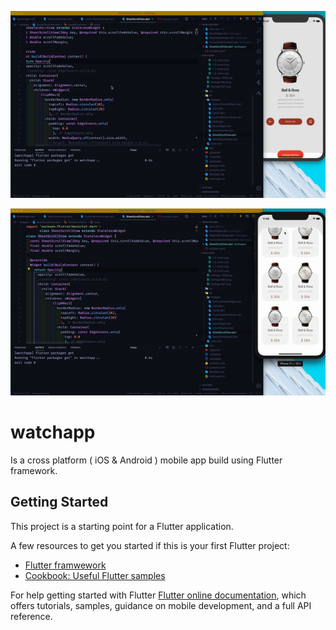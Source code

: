 

![alt text](https://github.com/kemojal/WatchApp/blob/master/misc/gif1.gif "gif of the app")


![alt text](https://github.com/kemojal/WatchApp/blob/master/misc/gif2.gif "gif of the app")


# watchapp

Is a cross platform ( iOS & Android ) mobile app build using Flutter framework. 

## Getting Started

This project is a starting point for a Flutter application.

A few resources to get you started if this is your first Flutter project:

- [Flutter framwework](https://flutter.dev)
- [Cookbook: Useful Flutter samples](https://flutter.dev)

For help getting started with Flutter
[Flutter online documentation](https://flutter.dev/docs), which offers tutorials, 
samples, guidance on mobile development, and a full API reference.
